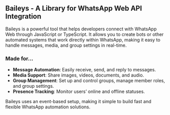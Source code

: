 ## Baileys - A Library for WhatsApp Web API Integration

Baileys is a powerful tool that helps developers connect with WhatsApp Web through JavaScript or TypeScript. It allows you to create bots or other automated systems that work directly within WhatsApp, making it easy to handle messages, media, and group settings in real-time.

### Made for...

- **Message Automation**: Easily receive, send, and reply to messages.
- **Media Support**: Share images, videos, documents, and audio.
- **Group Management**: Set up and control groups, manage member roles, and group settings.
- **Presence Tracking**: Monitor users’ online and offline statuses.

Baileys uses an event-based setup, making it simple to build fast and flexible WhatsApp automation solutions.
